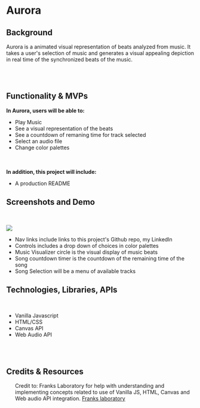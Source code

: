 # Aurora

## Background 
<p>
    Aurora is a animated visual representation of beats analyzed from music.
    It takes a user's selection of music and generates a visual appealing depiction in real time 
    of the synchronized beats of the music.
</p>
<br>
<br>

## Functionality & MVPs 

<b>In Aurora, users will be able to:</b>
<ul>
    <li>Play Music
    <li>See a visual representation of the beats
    <li>See a countdown of remaning time for track selected
    <li>Select an audio file
    <li>Change color palettes
</ul>
<br>
<br>
<b>In addition, this project will include:</b>
<ul>
    <li>A production README
</ul>

## Screenshots and Demo
<br>
<p>
    <img src="https://github.com/dlaucodes/JSProject/blob/main/assets/aurora.gif">
</p>
<ul>
    <li>Nav links include links to this project's Github repo, my LinkedIn
    <li>Controls includes a drop down of choices in color palettes
    <li>Music Visualizer circle is the visual display of music beats
    <li>Song countdown timer is the countdown of the remaining time of the song
    <li>Song Selection will be a menu of available tracks
</ul>


## Technologies, Libraries, APIs
<br>
<ul>
    <li> Vanilla Javascript
    <li> HTML/CSS
    <li> Canvas API
    <li> Web Audio API
</ul>
<br>
<br>

## Credits & Resources
<ul>
    Credit to: Franks Laboratory for help with understanding and implementing concepts related to use of Vanilla JS, HTML, Canvas and Web   audio API integration.
    <a href="https://www.youtube.com/c/Frankslaboratory/">Franks laboratory</a>
</ul>
